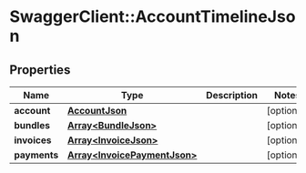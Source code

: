 # SwaggerClient::AccountTimelineJson

## Properties
Name | Type | Description | Notes
------------ | ------------- | ------------- | -------------
**account** | [**AccountJson**](AccountJson.md) |  | [optional] 
**bundles** | [**Array&lt;BundleJson&gt;**](BundleJson.md) |  | [optional] 
**invoices** | [**Array&lt;InvoiceJson&gt;**](InvoiceJson.md) |  | [optional] 
**payments** | [**Array&lt;InvoicePaymentJson&gt;**](InvoicePaymentJson.md) |  | [optional] 


